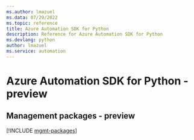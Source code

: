 ```yaml
---
ms.author: lmazuel
ms.data: 07/29/2022
ms.topic: reference
title: Azure Automation SDK for Python
description: Reference for Azure Automation SDK for Python
ms.devlang: python
author: lmazuel
ms.service: automation
---
```

# Azure Automation SDK for Python - preview

## Management packages - preview
[!INCLUDE [mgmt-packages](automation-mgmt-index.md)]